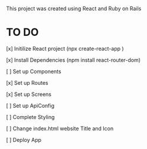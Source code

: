 This project was created using React and Ruby on Rails

# TO DO

[x] Initilize React project (npx create-react-app <app-name>)

[x] Install Dependencies (npm install react-router-dom)

[ ] Set up Components

[x] Set up Routes

[x] Set up Screens

[ ] Set up ApiConfig

[ ] Complete Styling

[ ] Change index.html website Title and Icon

[ ] Deploy App